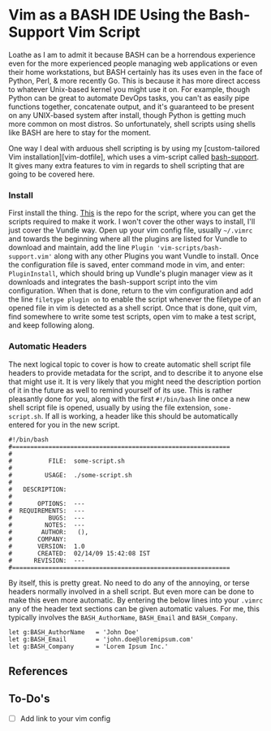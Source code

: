 # Vim as a BASH IDE Using the Bash-Support Vim Script

Loathe as I am to admit it because BASH can be a horrendous experience even for the more experienced people managing web applications or even their home workstations, but BASH certainly has its uses even in the face of Python, Perl, & more recently Go. This is because it has more direct access to whatever Unix-based kernel you might use it on. For example, though Python can be great to automate DevOps tasks, you can't as easily pipe functions together, concatenate output, and it's guaranteed to be present on any UNIX-based system after install, though Python is getting much more common on most distros. So unfortunately, shell scripts using shells like BASH are here to stay for the moment.

One way I deal with arduous shell scripting is by using my [custom-tailored Vim installation][vim-dotfile], which uses a vim-script called [bash-support][bash-support-ref]. It gives many extra features to vim in regards to shell scripting that are going to be covered here.

### Install

First install the thing. [This][bash-support-ref] is the repo for the script, where you can get the scripts required to make it work. I won't cover the other ways to install, I'll just cover the Vundle way. Open up your vim config file, usually `~/.vimrc` and towards the beginning where all the plugins are listed for Vundle to download and maintain, add the line `Plugin 'vim-scripts/bash-support.vim'` along with any other Plugins you want Vundle to install. Once the configuration file is saved, enter command mode in vim, and enter: `PluginInstall`, which should bring up Vundle's plugin manager view as it downloads and integrates the bash-support script into the vim configuration. When that is done, return to the vim configuration and add the line `filetype plugin on` to enable the script whenever the filetype of an opened file in vim is detected as a shell script. Once that is done, quit vim, find somewhere to write some test scripts, open vim to make a test script, and keep following along.

### Automatic Headers

The next logical topic to cover is how to create automatic shell script file headers to provide metadata for the script, and to describe it to anyone else that might use it. It is very likely that you might need the description portion of it in the future as well to remind yourself of its use. This is rather pleasantly done for you, along with the first `#!/bin/bash` line once a new shell script file is opened, usually by using the file extension, `some-script.sh`. If all is working, a header like this should be automatically entered for you in the new script.

```
#!/bin/bash
#============================================================
#
#          FILE:  some-script.sh
#
#         USAGE:  ./some-script.sh
#
#   DESCRIPTION:
#
#       OPTIONS:  ---
#  REQUIREMENTS:  ---
#          BUGS:  ---
#         NOTES:  ---
#        AUTHOR:   (),
#       COMPANY:
#       VERSION:  1.0
#       CREATED:  02/14/09 15:42:08 IST
#      REVISION:  ---
#============================================================

```

By itself, this is pretty great. No need to do any of the annoying, or terse headers normally involved in a shell script. But even more can be done to make this even more automatic. By entering the below lines into your `.vimrc` any of the header text sections can be given automatic values. For me, this typically involves the `BASH_AuthorName`, `BASH_Email` and `BASH_Company`.


```
let g:BASH_AuthorName   = 'John Doe'
let g:BASH_Email        = 'john.doe@loremipsum.com'
let g:BASH_Company      = 'Lorem Ipsum Inc.'
```




## References
[bash-support-ref]: https://github.com/WolfgangMehner/vim-plugins/tree/master/bash-support "Vim Scripts Repository on Github with reference guide to bash-support"
[tutorial1]: http://www.thegeekstuff.com/2009/02/make-vim-as-your-bash-ide-using-bash-support-plugin/ "thegeekstuff.com: Tutorial on using BASH IDE in Vim"
[tutorial2]: https://www.tecmint.com/use-vim-as-bash-ide-using-bash-support-in-linux/ "Tecmint: Vim as Bash IDE using bash-support"
[vim-repo]: https://github.com/marcus-grant/vimdependant "My custom-made vim dotfiles and configs"

## To-Do's
- [ ] Add link to your vim config
